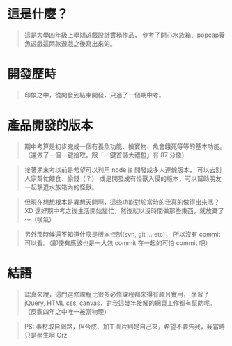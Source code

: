 # 這是什麼？
> 這是大學四年級上學期遊戲設計實務作品，
> 參考了開心水族箱、popcap養魚遊戲這兩款遊戲之後寫出來的。

# 開發歷時
> 印象之中，從開發到結束開發，只過了一個期中考。

# 產品開發的版本
> 期中考算是初步完成一個有養魚功能、撿寶物、魚會餓死等等的基本功能。
> （還做了一個一鍵拾取，跟「一鍵首儲大禮包」有 87 分像）

> 接著期末考以前是希望可以利用 node.js 開發成多人連線版本，
> 可以去別人家幫忙餵食、偷錢（？）
> 或是開發成有怪獸入侵的版本，可以幫助朋友一起擊退水族箱內的怪獸。

> 但現在想想根本是異想天開啊，這些功能對於當時的我真的做得出來嗎？XD
> 還好期中考之後生活開始變忙，然後就以沒時間做那些東西，就放棄了～（嘆氣）

> 另外那時候還不知道什麼是版本控制(svn, git ... etc)，
> 所以沒有 commit 可以看。（即使有應該也是一大包 commit 在一起的可怕 commit 吧）

# 結語
> 認真來說，這門選修課程比很多必修課程都來得有趣且實用，
> 學習了 jQuery, HTML css, canvas，對我這幾年接觸的網頁工作都有幫助呢。
> （反觀四年之中唯一被當物理）

> PS: 素材取自網路，但合成、加工圖片則是自己來，希望不要告我，我當時只是學生啊 Orz
